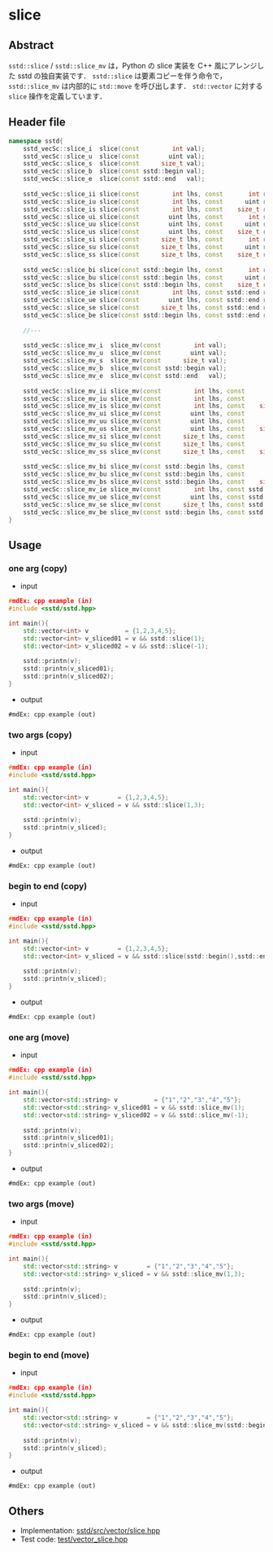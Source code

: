 # slice
## Abstract
```sstd::slice``` / ```sstd::slice_mv``` は，Python の slice 実装を C++ 風にアレンジした sstd の独自実装です．
```sstd::slice``` は要素コピーを伴う命令で，```sstd::slice_mv``` は内部的に ```std::move``` を呼び出します．
```std::vector``` に対する ```slice``` 操作を定義しています．

## Header file
```c++
namespace sstd{
    sstd_vecSc::slice_i  slice(const         int val);
    sstd_vecSc::slice_u  slice(const        uint val);
    sstd_vecSc::slice_s  slice(const      size_t val);
    sstd_vecSc::slice_b  slice(const sstd::begin val);
    sstd_vecSc::slice_e  slice(const sstd::end   val);
    
    sstd_vecSc::slice_ii slice(const         int lhs, const       int rhs);
    sstd_vecSc::slice_iu slice(const         int lhs, const      uint rhs);
    sstd_vecSc::slice_is slice(const         int lhs, const    size_t rhs);
    sstd_vecSc::slice_ui slice(const        uint lhs, const       int rhs);
    sstd_vecSc::slice_uu slice(const        uint lhs, const      uint rhs);
    sstd_vecSc::slice_us slice(const        uint lhs, const    size_t rhs);
    sstd_vecSc::slice_si slice(const      size_t lhs, const       int rhs);
    sstd_vecSc::slice_su slice(const      size_t lhs, const      uint rhs);
    sstd_vecSc::slice_ss slice(const      size_t lhs, const    size_t rhs);
    
    sstd_vecSc::slice_bi slice(const sstd::begin lhs, const       int rhs);
    sstd_vecSc::slice_bu slice(const sstd::begin lhs, const      uint rhs);
    sstd_vecSc::slice_bs slice(const sstd::begin lhs, const    size_t rhs);
    sstd_vecSc::slice_ie slice(const         int lhs, const sstd::end rhs);
    sstd_vecSc::slice_ue slice(const        uint lhs, const sstd::end rhs);
    sstd_vecSc::slice_se slice(const      size_t lhs, const sstd::end rhs);
    sstd_vecSc::slice_be slice(const sstd::begin lhs, const sstd::end rhs);
    
    //---
    
    sstd_vecSc::slice_mv_i  slice_mv(const         int val);
    sstd_vecSc::slice_mv_u  slice_mv(const        uint val);
    sstd_vecSc::slice_mv_s  slice_mv(const      size_t val);
    sstd_vecSc::slice_mv_b  slice_mv(const sstd::begin val);
    sstd_vecSc::slice_mv_e  slice_mv(const sstd::end   val);
    
    sstd_vecSc::slice_mv_ii slice_mv(const         int lhs, const       int rhs);
    sstd_vecSc::slice_mv_iu slice_mv(const         int lhs, const      uint rhs);
    sstd_vecSc::slice_mv_is slice_mv(const         int lhs, const    size_t rhs);
    sstd_vecSc::slice_mv_ui slice_mv(const        uint lhs, const       int rhs);
    sstd_vecSc::slice_mv_uu slice_mv(const        uint lhs, const      uint rhs);
    sstd_vecSc::slice_mv_us slice_mv(const        uint lhs, const    size_t rhs);
    sstd_vecSc::slice_mv_si slice_mv(const      size_t lhs, const       int rhs);
    sstd_vecSc::slice_mv_su slice_mv(const      size_t lhs, const      uint rhs);
    sstd_vecSc::slice_mv_ss slice_mv(const      size_t lhs, const    size_t rhs);
    
    sstd_vecSc::slice_mv_bi slice_mv(const sstd::begin lhs, const       int rhs);
    sstd_vecSc::slice_mv_bu slice_mv(const sstd::begin lhs, const      uint rhs);
    sstd_vecSc::slice_mv_bs slice_mv(const sstd::begin lhs, const    size_t rhs);
    sstd_vecSc::slice_mv_ie slice_mv(const         int lhs, const sstd::end rhs);
    sstd_vecSc::slice_mv_ue slice_mv(const        uint lhs, const sstd::end rhs);
    sstd_vecSc::slice_mv_se slice_mv(const      size_t lhs, const sstd::end rhs);
    sstd_vecSc::slice_mv_be slice_mv(const sstd::begin lhs, const sstd::end rhs);
}
```

## Usage

### one arg (copy)
- input
```c++
#mdEx: cpp example (in)
#include <sstd/sstd.hpp>

int main(){
    std::vector<int> v          = {1,2,3,4,5};
    std::vector<int> v_sliced01 = v && sstd::slice(1);
    std::vector<int> v_sliced02 = v && sstd::slice(-1);
    
    sstd::printn(v);
    sstd::printn(v_sliced01);
    sstd::printn(v_sliced02);
}
```
- output
```
#mdEx: cpp example (out)
```

### two args (copy)
- input
```c++
#mdEx: cpp example (in)
#include <sstd/sstd.hpp>

int main(){
    std::vector<int> v        = {1,2,3,4,5};
    std::vector<int> v_sliced = v && sstd::slice(1,3);
    
    sstd::printn(v);
    sstd::printn(v_sliced);
}
```
- output
```
#mdEx: cpp example (out)
```

### begin to end (copy)
- input
```c++
#mdEx: cpp example (in)
#include <sstd/sstd.hpp>

int main(){
    std::vector<int> v        = {1,2,3,4,5};
    std::vector<int> v_sliced = v && sstd::slice(sstd::begin(),sstd::end());
    
    sstd::printn(v);
    sstd::printn(v_sliced);
}
```
- output
```
#mdEx: cpp example (out)
```

### one arg (move)
- input
```c++
#mdEx: cpp example (in)
#include <sstd/sstd.hpp>

int main(){
    std::vector<std::string> v          = {"1","2","3","4","5"};
    std::vector<std::string> v_sliced01 = v && sstd::slice_mv(1);
    std::vector<std::string> v_sliced02 = v && sstd::slice_mv(-1);
    
    sstd::printn(v);
    sstd::printn(v_sliced01);
    sstd::printn(v_sliced02);
}
```
- output
```
#mdEx: cpp example (out)
```

### two args (move)
- input
```c++
#mdEx: cpp example (in)
#include <sstd/sstd.hpp>

int main(){
    std::vector<std::string> v        = {"1","2","3","4","5"};
    std::vector<std::string> v_sliced = v && sstd::slice_mv(1,3);
    
    sstd::printn(v);
    sstd::printn(v_sliced);
}
```
- output
```
#mdEx: cpp example (out)
```

### begin to end (move)
- input
```c++
#mdEx: cpp example (in)
#include <sstd/sstd.hpp>

int main(){
    std::vector<std::string> v        = {"1","2","3","4","5"};
    std::vector<std::string> v_sliced = v && sstd::slice_mv(sstd::begin(),sstd::end());
    
    sstd::printn(v);
    sstd::printn(v_sliced);
}
```
- output
```
#mdEx: cpp example (out)
```


## Others
- Implementation: [sstd/src/vector/slice.hpp](https://github.com/admiswalker/SubStandardLibrary-SSTD-/blob/master/sstd/src/vector/slice.hpp)
- Test code: [test/vector_slice.hpp](https://github.com/admiswalker/SubStandardLibrary-SSTD-/blob/master/test/vector_slice.hpp)


